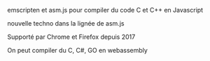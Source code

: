 emscripten et asm.js pour compiler du code C et C++ en Javascript  
  
nouvelle techno dans la lignée de asm.js  
  
Supporté par Chrome et Firefox depuis 2017  
  
On peut compiler du C, C#, GO en webassembly